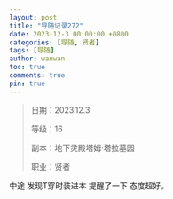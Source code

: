 ```yaml
---
layout: post
title: "导随记录272"
date: 2023-12-3 00:00:00 +0800
categories: [导随, 贤者]
tags: [导随]
author: wanwan
toc: true
comments: true
pin: true
---
```

> 日期：2023.12.3
>
> 等级：16
>
> 副本：地下灵殿塔姆·塔拉墓园
>
> 职业：贤者

中途 发现T穿时装进本 提醒了一下 态度超好。